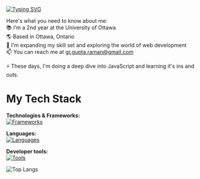 [![Typing SVG](https://readme-typing-svg.demolab.com?font=JetBrains+Mono&weight=500&size=32&pause=1000&color=89B4FA&background=7865FF00&random=false&width=435&lines=Hey+There!+%F0%9F%91%8B;I'm+Raman+Gupta)](https://git.io/typing-svg)

Here's what you need to know about me: <br>
📚 I'm a 2nd year at the University of Ottawa <br>
🌎 Based in Ottawa, Ontario <br>
🔬 I'm expanding my skill set and exploring the world of web development <br>
📫 You can reach me at gr.gupta.raman@gmail.com

⚡ These days, I'm doing a deep dive into JavaScript and learning it's ins and outs.

# My Tech Stack
**Technologies & Frameworks:** <br />
[![Frameworks](https://skillicons.dev/icons?i=react,nodejs,mongodb,express,tailwind,sass)](https://skillicons.dev)

**Languages:** <br />
[![Languages](https://skillicons.dev/icons?i=js,html,css,python,java,lua)](https://skillicons.dev)

**Developer tools:** <br />
[![Tools](https://skillicons.dev/icons?i=neovim,vim,postman,figma,git,github)](https://skillicons.dev)

![Top Langs](https://github-readme-stats.vercel.app/api/top-langs/?username=g-raman&theme=graywhite&hide=java)
